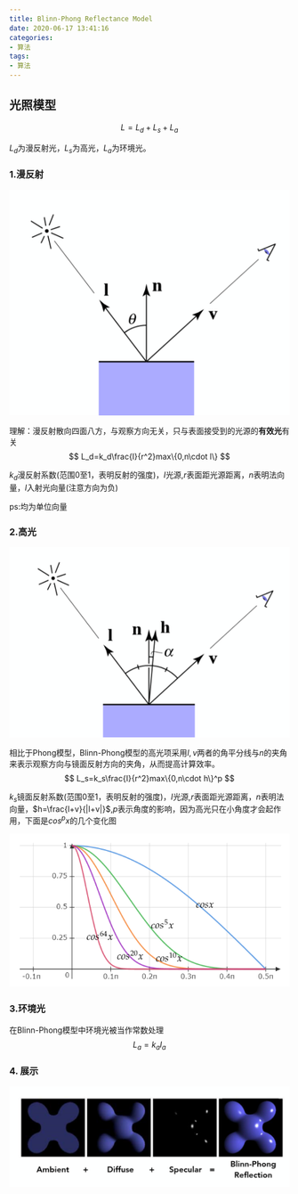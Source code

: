 ```yaml
---
title: Blinn-Phong Reflectance Model
date: 2020-06-17 ‏‎13:41:16
categories:
- 算法
tags:
- 算法
---
```


## 光照模型

$$
L=L_d+L_s+L_a
$$

$L_d$为漫反射光，$L_s$为高光，$L_a$为环境光。

###  1.漫反射



![image-20200617135427916](2020-06-17-Blinn-Phong-Reflection-Model/image-20200617135427916.png)

理解：漫反射散向四面八方，与观察方向无关，只与表面接受到的光源的**有效光**有关
$$
L_d=k_d\frac{I}{r^2}max\{0,n\cdot l\}
$$

$k_d$漫反射系数(范围0至1，表明反射的强度)，$I$光源,$r$表面距光源距离，$n$表明法向量，$l$入射光向量(注意方向为负)

ps:均为单位向量

###  2.高光

![image-20200617135645390](2020-06-17-Blinn-Phong-Reflection-Model/image-20200617135645390.png)

相比于Phong模型，Blinn-Phong模型的高光项采用$l,v$两者的角平分线与$n$的夹角来表示观察方向与镜面反射方向的夹角，从而提高计算效率。
$$
L_s=k_s\frac{I}{r^2}max\{0,n\cdot h\}^p
$$

$k_s$镜面反射系数(范围0至1，表明反射的强度)，$I$光源,$r$表面距光源距离，$n$表明法向量，$h=\frac{l+v}{|l+v|}$,$p$表示角度的影响，因为高光只在小角度才会起作用，下面是$cos^px$的几个变化图

![image-20200617141947095](2020-06-17-Blinn-Phong-Reflection-Model/image-20200617141947095.png)

###  3.环境光



在Blinn-Phong模型中环境光被当作常数处理
$$
L_a=k_aI_a
$$

### 4. 展示

![image-20200617142116863](2020-06-17-Blinn-Phong-Reflection-Model/image-20200617142116863.png)